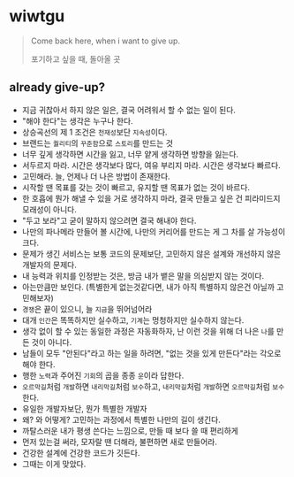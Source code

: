 # wiwtgu
> Come back here, when i want to give up.
> 
> 포기하고 싶을 때, 돌아올 곳

## already give-up?
- 지금 귀찮아서 하지 않은 일은, 결국 어려워서 할 수 없는 일이 된다.
- "해야 한다"는 생각은 누구나 한다.
- 상승곡선의 제 1 조건은 `천재성`보단 `지속성`이다.
- 브랜드는 `퀄리티`의 `꾸준함`으로 `스토리`를 만드는 것
- 너무 깊게 생각하면 시간을 잃고, 너무 얕게 생각하면 방향을 잃는다.
- 서두르지 마라. 시간은 생각보다 많다, 여유 부리지 마라. 시간은 생각보다 빠르다.
- 고민해라. 늘, 언제나 더 나은 방법이 존재한다.
- 시작할 땐 목표를 갖는 것이 빠르고, 유지할 땐 목표가 없는 것이 바르다.
- 한 호흡에 뭔가 해낼 수 있을 거로 생각하지 마라, 결국 만들고 싶은 건 피라미드지 모래성이 아니다.
- "두고 보라"고 굳이 말하지 않으려면 결국 해내야 한다.
- 나만의 파나메라 만들어 볼 시간에, 나만의 커리어를 만드는 게 그 차를 살 가능성이 크다.
- 문제가 생긴 서비스는 보통 코드의 문제보단, 고민하지 않은 설계와 개선하지 않은 개발자의 문제다.
- 내 능력과 위치를 인정받는 것은, 방금 내가 뱉은 말을 의심받지 않는 것이다.
- 아는만큼만 보인다. (특별한게 없는것같다면, 내가 아직 특별하지 않은건 아닐까 고민해보자)
- `경쟁`은 끝이 있으니, 늘 `지금`을 뛰어넘어라
- 대개 `인간`은 똑똑하지만 실수하고, `기계`는 멍청하지만 실수하지 않는다.
- 생각 없이 할 수 있는 동일한 과정은 자동화하자, 난 이런 것을 위해 더 나은 `나`를 만든 것이 아니다.
- 남들이 모두 "안된다"라고 하는 일을 하려면, "없는 것을 있게 만든다"라는 각오로 해야 한다.
- 행한 `노력`과 주어진 `기회`의 곱을 종종 `운`이라 답한다.
- `오르막길`처럼 `개발`하면 `내리막길`처럼 `보수`하고, `내리막길`처럼 `개발`하면 `오르막길`처럼 `보수`한다.
- 유일한 개발자보단, 뭔가 특별한 개발자
- 왜? 와 어떻게? 고민하는 과정에서 특별한 나만의 길이 생긴다.
- 까탈스러운 내가 평생 쓴다는 느낌으로, 만들 때 보다 쓸 때 편리하게
- 먼저 있는걸 써라, 모자랄 땐 더해라, 불편하면 새로 만들어라.
- 건강한 설계에 건강한 코드가 깃든다.
- 그때는 이게 맞았다.
